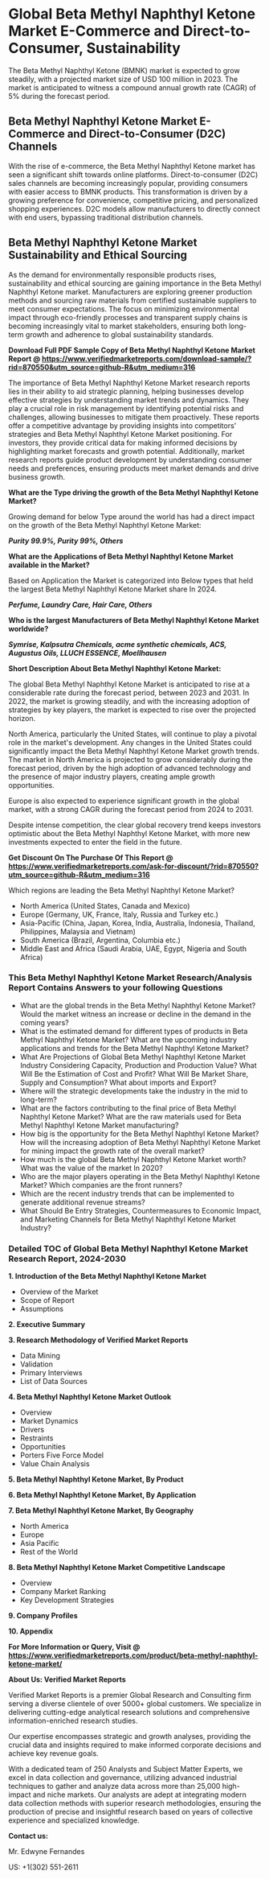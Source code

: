 <h1>Global Beta Methyl Naphthyl Ketone Market E-Commerce and Direct-to-Consumer, Sustainability</h1><p class=""><p>The Beta Methyl Naphthyl Ketone (BMNK) market is expected to grow steadily, with a projected market size of USD 100 million in 2023. The market is anticipated to witness a compound annual growth rate (CAGR) of 5% during the forecast period.</p><h2>Beta Methyl Naphthyl Ketone Market E-Commerce and Direct-to-Consumer (D2C) Channels</h2><p>With the rise of e-commerce, the Beta Methyl Naphthyl Ketone market has seen a significant shift towards online platforms. Direct-to-consumer (D2C) sales channels are becoming increasingly popular, providing consumers with easier access to BMNK products. This transformation is driven by a growing preference for convenience, competitive pricing, and personalized shopping experiences. D2C models allow manufacturers to directly connect with end users, bypassing traditional distribution channels.</p><h2>Beta Methyl Naphthyl Ketone Market Sustainability and Ethical Sourcing</h2><p>As the demand for environmentally responsible products rises, sustainability and ethical sourcing are gaining importance in the Beta Methyl Naphthyl Ketone market. Manufacturers are exploring greener production methods and sourcing raw materials from certified sustainable suppliers to meet consumer expectations. The focus on minimizing environmental impact through eco-friendly processes and transparent supply chains is becoming increasingly vital to market stakeholders, ensuring both long-term growth and adherence to global sustainability standards.</p></p><p class=""><strong>Download Full PDF Sample Copy of Beta Methyl Naphthyl Ketone Market Report @ <a href="https://www.verifiedmarketreports.com/download-sample/?rid=870550&utm_source=github-R&utm_medium=316" target="_blank">https://www.verifiedmarketreports.com/download-sample/?rid=870550&utm_source=github-R&utm_medium=316</a></strong></p><p>The importance of&nbsp;Beta Methyl Naphthyl Ketone Market research reports lies in their ability to aid strategic planning, helping businesses develop effective strategies by understanding market trends and dynamics. They play a crucial role in risk management by identifying potential risks and challenges, allowing businesses to mitigate them proactively. These reports offer a competitive advantage by providing insights into competitors' strategies and Beta Methyl Naphthyl Ketone Market positioning. For investors, they provide critical data for making informed decisions by highlighting market forecasts and growth potential. Additionally, market research reports guide product development by understanding consumer needs and preferences, ensuring products meet market demands and drive business growth.</p><p><strong>What are the&nbsp;Type driving the growth of the Beta Methyl Naphthyl Ketone Market?</strong></p><p id="" class="">Growing demand for below Type around the world has had a direct impact on the growth of the Beta Methyl Naphthyl Ketone Market:</p><p class=""><em><strong>Purity 99.9%, Purity 99%, Others</strong></em></p><p class=""><strong>What are the&nbsp;Applications&nbsp;of Beta Methyl Naphthyl Ketone Market available in the Market?</strong></p><p id="" class="">Based on Application the Market is categorized into Below types that held the largest Beta Methyl Naphthyl Ketone Market share In 2024.</p><p class=""><em><strong>Perfume, Laundry Care, Hair Care, Others</strong></em></p><p class=""><strong>Who is the largest Manufacturers of Beta Methyl Naphthyl Ketone Market worldwide?</strong></p><p><em><strong>Symrise, Kalpsutra Chemicals, acme synthetic chemicals, ACS, Augustus Oils, LLUCH ESSENCE, Moellhausen</strong></em></p><p id="" class=""><strong>Short Description About Beta Methyl Naphthyl Ketone Market:</strong></p><p>The global Beta Methyl Naphthyl Ketone Market is anticipated to rise at a considerable rate during the forecast period, between 2023 and 2031. In 2022, the market is growing steadily, and with the increasing adoption of strategies by key players, the market is expected to rise over the projected horizon.</p><p>North America, particularly the United States, will continue to play a pivotal role in the market's development. Any changes in the United States could significantly impact the Beta Methyl Naphthyl Ketone Market growth trends. The market in North America is projected to grow considerably during the forecast period, driven by the high adoption of advanced technology and the presence of major industry players, creating ample growth opportunities.</p><p>Europe is also expected to experience significant growth in the global market, with a strong CAGR during the forecast period from 2024 to 2031.</p><p>Despite intense competition, the clear global recovery trend keeps investors optimistic about the Beta Methyl Naphthyl Ketone Market, with more new investments expected to enter the field in the future.</p><p id="" class=""><strong>Get Discount On The Purchase Of This Report @ <a href="https://www.verifiedmarketreports.com/ask-for-discount/?rid=870550?utm_source=github-R&utm_medium=316" target="_blank">https://www.verifiedmarketreports.com/ask-for-discount/?rid=870550?utm_source=github-R&utm_medium=316</a></strong></p><p class="">Which regions are leading the Beta Methyl Naphthyl Ketone Market?</p><ul><li>North America (United States, Canada and Mexico)</li><li>Europe (Germany, UK, France, Italy, Russia and Turkey etc.)</li><li>Asia-Pacific (China, Japan, Korea, India, Australia, Indonesia, Thailand, Philippines, Malaysia and Vietnam)</li><li>South America (Brazil, Argentina, Columbia etc.)</li><li>Middle East and Africa (Saudi Arabia, UAE, Egypt, Nigeria and South Africa)</li></ul><h3 id="" class="">This Beta Methyl Naphthyl Ketone Market Research/Analysis Report Contains Answers to your following Questions</h3><ul><li>What are the global trends in the Beta Methyl Naphthyl Ketone Market? Would the market witness an increase or decline in the demand in the coming years?</li><li>What is the estimated demand for different types of products in Beta Methyl Naphthyl Ketone Market? What are the upcoming industry applications and trends for the Beta Methyl Naphthyl Ketone Market?</li><li>What Are Projections of Global Beta Methyl Naphthyl Ketone Market Industry Considering Capacity, Production and Production Value? What Will Be the Estimation of Cost and Profit? What Will Be Market Share, Supply and Consumption? What about imports and Export?</li><li>Where will the strategic developments take the industry in the mid to long-term?</li><li>What are the factors contributing to the final price of Beta Methyl Naphthyl Ketone Market? What are the raw materials used for Beta Methyl Naphthyl Ketone Market manufacturing?</li><li>How big is the opportunity for the Beta Methyl Naphthyl Ketone Market? How will the increasing adoption of Beta Methyl Naphthyl Ketone Market for mining impact the growth rate of the overall market?</li><li>How much is the global Beta Methyl Naphthyl Ketone Market worth? What was the value of the market In 2020?</li><li>Who are the major players operating in the Beta Methyl Naphthyl Ketone Market? Which companies are the front runners?</li><li>Which are the recent industry trends that can be implemented to generate additional revenue streams?</li><li>What Should Be Entry Strategies, Countermeasures to Economic Impact, and Marketing Channels for Beta Methyl Naphthyl Ketone Market Industry?</li></ul><h3 id="" class="">Detailed TOC of Global Beta Methyl Naphthyl Ketone Market Research Report, 2024-2030</h3><p id="" class=""><strong>1. Introduction of the Beta Methyl Naphthyl Ketone Market</strong></p><ul><li>Overview of the Market</li><li>Scope of Report</li><li>Assumptions</li></ul><p id="" class=""><strong>2. Executive Summary</strong></p><p id="" class=""><strong>3. Research Methodology of Verified Market Reports</strong></p><ul><li>Data Mining</li><li>Validation</li><li>Primary Interviews</li><li>List of Data Sources</li></ul><p id="" class=""><strong>4. Beta Methyl Naphthyl Ketone Market Outlook</strong></p><ul><li>Overview</li><li>Market Dynamics</li><li>Drivers</li><li>Restraints</li><li>Opportunities</li><li>Porters Five Force Model</li><li>Value Chain Analysis</li></ul><p id="" class=""><strong>5. Beta Methyl Naphthyl Ketone Market, By Product</strong></p><p id="" class=""><strong>6. Beta Methyl Naphthyl Ketone Market, By Application</strong></p><p id="" class=""><strong>7. Beta Methyl Naphthyl Ketone Market, By Geography</strong></p><ul><li>North America</li><li>Europe</li><li>Asia Pacific</li><li>Rest of the World</li></ul><p id="" class=""><strong>8. Beta Methyl Naphthyl Ketone Market Competitive Landscape</strong></p><ul><li>Overview</li><li>Company Market Ranking</li><li>Key Development Strategies</li></ul><p id="" class=""><strong>9. Company Profiles</strong></p><p id="" class=""><strong>10. Appendix</strong></p><p id="" class=""><strong>For More Information or Query, Visit @ <a href="https://www.verifiedmarketreports.com/product/beta-methyl-naphthyl-ketone-market/" target="_blank">https://www.verifiedmarketreports.com/product/beta-methyl-naphthyl-ketone-market/</a></strong></p><p id="" class=""><strong>About Us: Verified Market Reports</strong></p><p id="" class="">Verified Market Reports is a premier Global Research and Consulting firm serving a diverse clientele of over 5000+ global customers. We specialize in delivering cutting-edge analytical research solutions and comprehensive information-enriched research studies.</p><p id="" class="">Our expertise encompasses strategic and growth analyses, providing the crucial data and insights required to make informed corporate decisions and achieve key revenue goals.</p><p id="" class="">With a dedicated team of 250 Analysts and Subject Matter Experts, we excel in data collection and governance, utilizing advanced industrial techniques to gather and analyze data across more than 25,000 high-impact and niche markets. Our analysts are adept at integrating modern data collection methods with superior research methodologies, ensuring the production of precise and insightful research based on years of collective experience and specialized knowledge.</p><p id="" class=""><strong>Contact us:</strong></p><p id="" class="">Mr. Edwyne Fernandes</p><p id="" class="">US: +1(302) 551-2611</p>